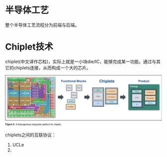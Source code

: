 # 半导体工艺

整个半导体工艺流程分为前端与后端。



# Chiplet技术

chiplet(中文译作芯粒)，实际上就是一小块die/IC，能够完成某一功能。通过与其它的chiplets连接，从而构成一个大的芯片。

![image-20240830133435970](assets/image-20240830133435970.png)



chiplets之间的互联协议：

1. UCLe
2. 